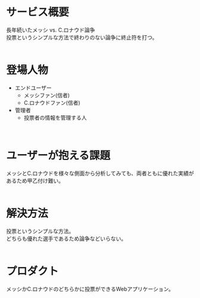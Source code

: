 # サービス概要
長年続いたメッシ vs. C.ロナウド論争  
投票というシンプルな方法で終わりのない論争に終止符を打つ。  
<br>

# 登場人物
* エンドユーザー
  * メッシファン(信者)  
  * C.ロナウドファン(信者)
* 管理者
  * 投票者の情報を管理する人  
<br>

# ユーザーが抱える課題
メッシとC.ロナウドを様々な側面から分析してみても、両者ともに優れた実績があるため甲乙付け難い。  
<br>

# 解決方法
投票というシンプルな方法。  
どちらも優れた選手であるため論争などいらない。  
<br>

# プロダクト
メッシかC.ロナウドのどちらかに投票ができるWebアプリケーション。